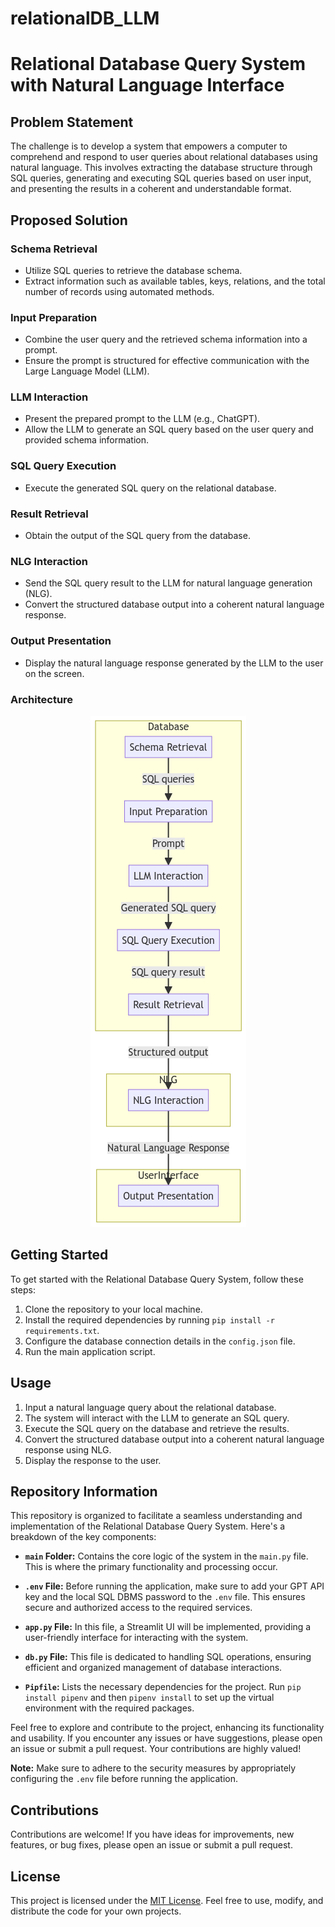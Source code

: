 # relationalDB_LLM

# Relational Database Query System with Natural Language Interface

## Problem Statement

The challenge is to develop a system that empowers a computer to comprehend and respond to user queries about relational databases using natural language. This involves extracting the database structure through SQL queries, generating and executing SQL queries based on user input, and presenting the results in a coherent and understandable format.

## Proposed Solution

### Schema Retrieval

- Utilize SQL queries to retrieve the database schema.
- Extract information such as available tables, keys, relations, and the total number of records using automated methods.

### Input Preparation

- Combine the user query and the retrieved schema information into a prompt.
- Ensure the prompt is structured for effective communication with the Large Language Model (LLM).

### LLM Interaction

- Present the prepared prompt to the LLM (e.g., ChatGPT).
- Allow the LLM to generate an SQL query based on the user query and provided schema information.

### SQL Query Execution

- Execute the generated SQL query on the relational database.

### Result Retrieval

- Obtain the output of the SQL query from the database.

### NLG Interaction

- Send the SQL query result to the LLM for natural language generation (NLG).
- Convert the structured database output into a coherent natural language response.

### Output Presentation

- Display the natural language response generated by the LLM to the user on the screen.

### Architecture
<div align="center">
  <img src="ARCHITECTURE.png" alt="Architecture" />
</div>


## Getting Started

To get started with the Relational Database Query System, follow these steps:

1. Clone the repository to your local machine.
2. Install the required dependencies by running `pip install -r requirements.txt`.
3. Configure the database connection details in the `config.json` file.
4. Run the main application script.

## Usage

1. Input a natural language query about the relational database.
2. The system will interact with the LLM to generate an SQL query.
3. Execute the SQL query on the database and retrieve the results.
4. Convert the structured database output into a coherent natural language response using NLG.
5. Display the response to the user.

## Repository Information

This repository is organized to facilitate a seamless understanding and implementation of the Relational Database Query System. Here's a breakdown of the key components:

- **`main` Folder:** Contains the core logic of the system in the `main.py` file. This is where the primary functionality and processing occur.

- **`.env` File:** Before running the application, make sure to add your GPT API key and the local SQL DBMS password to the `.env` file. This ensures secure and authorized access to the required services.

- **`app.py` File:** In this file, a Streamlit UI will be implemented, providing a user-friendly interface for interacting with the system.

- **`db.py` File:** This file is dedicated to handling SQL operations, ensuring efficient and organized management of database interactions.

- **`Pipfile`:** Lists the necessary dependencies for the project. Run `pip install pipenv` and then `pipenv install` to set up the virtual environment with the required packages.

Feel free to explore and contribute to the project, enhancing its functionality and usability. If you encounter any issues or have suggestions, please open an issue or submit a pull request. Your contributions are highly valued!

**Note:** Make sure to adhere to the security measures by appropriately configuring the `.env` file before running the application.

## Contributions

Contributions are welcome! If you have ideas for improvements, new features, or bug fixes, please open an issue or submit a pull request.

## License

This project is licensed under the [MIT License](LICENSE). Feel free to use, modify, and distribute the code for your own projects.
